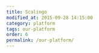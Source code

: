 ```yaml
---
title: Scalingo
modified_at: 2015-09-28 14:15:00
category: platform
tags: our-platform
order: 6
permalink: /our-platform/
---
```

